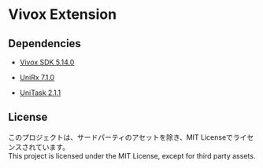 # Vivox Extension

## Dependencies
- [Vivox SDK 5.14.0](https://developer.vivox.com/)

- [UniRx 7.1.0](https://github.com/neuecc/UniRx/releases/tag/7.1.0)

- [UniTask 2.1.1](https://github.com/Cysharp/UniTask/releases/tag/2.1.1)

## License
このプロジェクトは、サードパーティのアセットを除き、MIT Licenseでライセンスされています。  
This project is licensed under the MIT License, except for third party assets.
